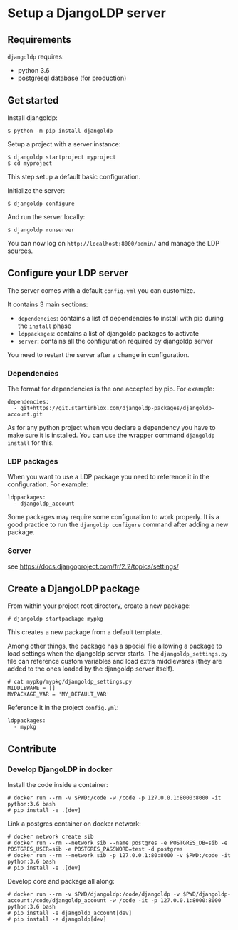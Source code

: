 # Setup a DjangoLDP server

## Requirements

`djangoldp` requires:

* python 3.6
* postgresql database (for production)

## Get started

Install djangoldp:
```
$ python -m pip install djangoldp
```

Setup a project with a server instance:
```
$ djangoldp startproject myproject
$ cd myproject
```

This step setup a default basic configuration.

Initialize the server:
```
$ djangoldp configure
```

And run the server locally:
```
$ djangoldp runserver
```

You can now log on `http://localhost:8000/admin/` and manage the LDP sources.

## Configure your LDP server

The server comes with a default `config.yml` you can customize.

It contains 3 main sections:

* `dependencies`: contains a list of dependencies to install with pip during the `install` phase
* `ldppackages`: contains a list of djangoldp packages to activate
* `server`: contains all the configuration required by djangoldp server

You need to restart the server after a change in configuration.

### Dependencies

The format for dependencies is the one accepted by pip. For example:
```
dependencies:
  - git+https://git.startinblox.com/djangoldp-packages/djangoldp-account.git
```

As for any python project when you declare a dependency you have to make sure it is installed. You can use the wrapper command `djangoldp install` for this.

### LDP packages

When you want to use a LDP package you need to reference it in the configuration. For example:
```
ldppackages:
  - djangoldp_account
```

Some packages may require some configuration to work properly. It is a good practice to run the `djangoldp configure` command after adding a new package.

### Server

see https://docs.djangoproject.com/fr/2.2/topics/settings/

## Create a DjangoLDP package

From within your project root directory, create a new package:
```
# djangoldp startpackage mypkg
```

This creates a new package from a default template.

Among other things, the package has a special file allowing a package to load settings when the djangoldp server starts. The `djangoldp_settings.py` file can reference custom variables and load extra middlewares (they are added to the ones loaded by the djangoldp server itself).

```
# cat mypkg/mypkg/djangoldp_settings.py
MIDDLEWARE = []
MYPACKAGE_VAR = 'MY_DEFAULT_VAR'
```

Reference it in the project `config.yml`:
```
ldppackages:
  - mypkg
```

## Contribute

### Develop DjangoLDP in docker

Install the code inside a container:
```
# docker run --rm -v $PWD:/code -w /code -p 127.0.0.1:8000:8000 -it python:3.6 bash
# pip install -e .[dev]
```

Link a postgres container on docker network:
```
# docker network create sib
# docker run --rm --network sib --name postgres -e POSTGRES_DB=sib -e POSTGRES_USER=sib -e POSTGRES_PASSWORD=test -d postgres
# docker run --rm --network sib -p 127.0.0.1:80:8000 -v $PWD:/code -it python:3.6 bash
# pip install -e .[dev]
```

Develop core and package all along:
```
# docker run --rm -v $PWD/djangoldp:/code/djangoldp -v $PWD/djangoldp-account:/code/djangoldp_account -w /code -it -p 127.0.0.1:8000:8000 python:3.6 bash
# pip install -e djangoldp_account[dev]
# pip install -e djangoldp[dev]
```
